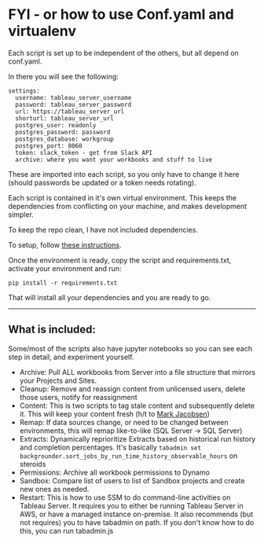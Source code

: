 # FYI - or how to use Conf.yaml and virtualenv

Each script is set up to be independent of the others, but all depend on conf.yaml. 

In there you will see the following:

```
settings:
  username: tableau_server_username
  password: tableau_server_password
  url: https://tableau_server_url
  shorturl: tableau_server_url
  postgres_user: readonly
  postgres_password: password
  postgres_database: workgroup
  postgres_port: 8060
  token: slack_token - get from Slack API
  archive: where you want your workbooks and stuff to live
```

These are imported into each script, so you only have to change it here (should passwords be updated or a token needs rotating).

Each script is contained in it's own virtual environment. This keeps the dependencies from conflicting on your machine, and makes development simpler.

To keep the repo clean, I have not included dependencies. 

To setup, follow [these instructions](http://docs.python-guide.org/en/latest/dev/virtualenvs/).

Once the environment is ready, copy the script and requirements.txt, activate your environment and run:

```
pip install -r requirements.txt
```

That will install all your dependencies and you are ready to go.

---

## What is included:

Some/most of the scripts also have jupyter notebooks so you can see each step in detail, and experiment yourself.

+ Archive: Pull ALL workbooks from Server into a file structure that mirrors your Projects and Sites. 
+ Cleanup: Remove and reassign content from unlicensed users, delete those users, notify for reassignment
+ Content: This is two scripts to tag stale content and subsequently delete it. This will keep your content fresh (h/t to [Mark Jacobsen](https://twitter.com/ViziblyDiffrnt))
+ Remap: If data sources change, or need to be changed between environments, this will remap like-to-like (SQL Server -> SQL Server)
+ Extracts: Dynamically reprioritize Extracts based on historical run history and completion percentages. It's basically `tabadmin set backgrounder.sort_jobs_by_run_time_history_observable_hours` on steroids
+ Permissions: Archive all workbook permissions to Dynamo
+ Sandbox: Compare list of users to list of Sandbox projects and create new ones as needed.
+ Restart: This is how to use SSM to do command-line activities on Tableau Server. It requires you to either be running Tableau Server in AWS, or have a managed instance on-premise. It also recommends (but not requires) you to have tabadmin on path. If you don't know how to do this, you can run tabadmin.js

